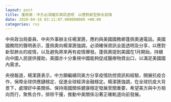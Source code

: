 ```yaml
---
layout: post
title: 蓬佩奧：中方必須確診資訊透明　以應對新型肺炎疫情
date: 2020-04-16 03:11:07.000000000 +08:00
categories: rss
---
```


中央政治局委員、中央外事辦主任楊潔篪，應約與美國國務卿蓬佩奧通電話。美國國務院的聲明表示，蓬佩奧向楊潔篪強調，必須確保資訊全面透明及分享，以應對新型肺炎的疫情，以及避免將來再有疫情爆發。蓬佩奧提到美國在1月開始，持續向中國人民提供援助，美國亦十分重視中國能夠促成醫療物資出口，以滿足美國國內需求。

央視報道，楊潔篪表示，中方願繼續同美方分享疫情防控資訊和經驗，開展抗疫合作，保障全球供應鏈穩定、促進全球經濟金融穩定。楊潔篪強調，在全球抗疫大背景下，處理好中美關係、保持兩國關係健康穩定發展至關重要，希望美方與中方相向而行，聚焦合作，排除干擾，推動中美關係沿著正確軌道向前發展。
